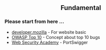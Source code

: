 <h2 align="center">Fundamental</h2>


### Please start from here ...
- [developer.mozilla](https://developer.mozilla.org/) - For website basic
- [OWASP Top 10](https://owasp.org/Top10/) - Concept about top 10 bugs
- [Web Security Academy](https://portswigger.net/web-security/all-materials) - PortSwigger













